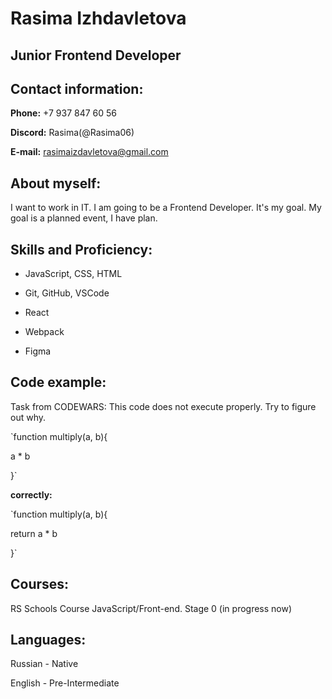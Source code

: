 # Rasima Izhdavletova


## Junior Frontend Developer


## Contact information:


**Phone:** +7 937 847 60 56

**Discord:** Rasima(@Rasima06)

**E-mail:** rasimaizdavletova@gmail.com


## About myself:

I want to work in IT. I am going to be a Frontend Developer. It's my goal. My goal is a planned event, I have plan.

## Skills and Proficiency:

- JavaScript, CSS, HTML

- Git, GitHub, VSCode

- React

- Webpack

- Figma

## Code example:

Task from CODEWARS: This code does not execute properly. Try to figure out why.

`function multiply(a, b){

  a * b

}`

**correctly:**

`function multiply(a, b){

  return a * b

}`


## Courses:

RS Schools Course JavaScript/Front-end. Stage 0 (in progress now)

## Languages: 

Russian - Native

English - Pre-Intermediate
